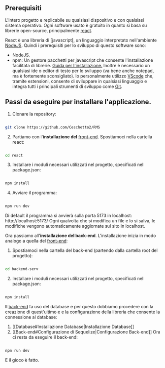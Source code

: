 ## Prerequisiti
L'intero progetto e replicabile su qualsiasi dispositivo e con qualsiasi sistema operativo. Ogni software usato è gratuito in quanto si basa su librerie open-source, principalmente <a href = "https://react.dev/">react</a>. 

React è una libreria di [javascript], un linguaggio interpretato nell'ambiente <a href="https://nodejs.org/en">NodeJS</a>.
Quindi i prerequisiti per lo sviluppo di questo software sono:
- NodeJS.
- npm: Un gestore pacchetti per javascript che consente l'installazione facilitata di librerie.
<a href="https://nodejs.org/en/download">Guida per l'installazione.</a>
Inoltre è necessario un qualsiasi ide o editor di testo per lo sviluppo (va bene anche notepad, ma è fortemente sconsigliato). Io personalmente utilizzo <a href="https://code.visualstudio.com/">VScode</a> che, tramite estensioni, consente di sviluppare in qualsiasi linguaggio e integra tutti i principali strumenti di sviluppo come <a href="https://git-scm.com/">Git</a>.

## Passi da eseguire per installare l'applicazione.

1. Clonare la repository:

```bash

git clone https://github.com/Ceschetto2/RMS

```


2. Partiamo con l'**installazione del** [front-end](Front-end.md). Spostiamoci nella cartella react:

```bash

cd react

```

3. Installare i moduli necessari utilizzati nel progetto, specificati nel package.json:

```bash

npm install

```

4. Avviare il programma:

```bash

npm run dev

```

Di default il programma si avvierà sulla porta 5173 in localhost: http://localhost:5173/
Ogni qualvolta che si modifica un file e lo si salva, le modifiche vengono automaticamente aggiornate sul sito in localhost.

Ora passiamo all'**installazione del back-end**. L'installazione inizia in modo analogo a quella del [front-end](Front-end.md): 

1. Spostiamoci nella cartella del back-end (partendo dalla cartella root del progetto):

```bash

cd backend-serv

```

2. Installare i moduli necessari utilizzati nel progetto, specificati nel package.json:

```bash

npm install

```

Il [back-end](Back-end.md) fa uso del database e per questo dobbiamo procedere con la creazione di quest'ultimo e e la configurazione della libreria che consente la connessione al database:
1. [[Database#Installazione Database|Installazione Database]]
2. [[Back-end#Configurazione di Sequelize|Configurazione Back-end]]
Ora ci resta da eseguire il back-end:
```bash

npm run dev

```
E il gioco è fatto.

